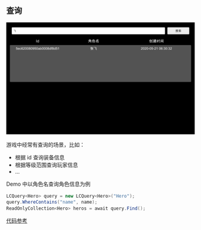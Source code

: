 ## 查询

![查询截图](Query.png)

游戏中经常有查询的场景，比如：

- 根据 id 查询装备信息
- 根据等级范围查询玩家信息
- ...

Demo 中以角色名查询角色信息为例

```csharp
LCQuery<Hero> query = new LCQuery<Hero>("Hero");
query.WhereContains("name", name);
ReadOnlyCollection<Hero> heros = await query.Find();
```

[代码参考](https://github.com/leancloud/CSharp-SDK-Unity-Demo/blob/master/Assets/Storage/QueryScene.cs)
